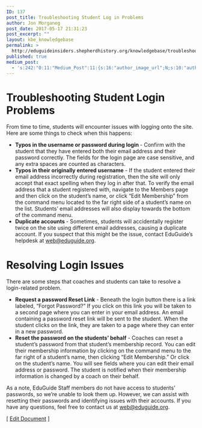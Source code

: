 ```yaml
---
ID: 137
post_title: Troubleshooting Student Log in Problems
author: Jon Morganeg
post_date: 2017-05-17 21:31:23
post_excerpt: ""
layout: kbe_knowledgebase
permalink: >
  http://eduguideinsiders.shepherdhistory.org/knowledgebase/troubleshooting-student-log-in-problems/
published: true
medium_post:
  - 's:242:"O:11:"Medium_Post":11:{s:16:"author_image_url";N;s:10:"author_url";N;s:11:"byline_name";N;s:12:"byline_email";N;s:10:"cross_link";N;s:2:"id";N;s:21:"follower_notification";N;s:7:"license";N;s:14:"publication_id";N;s:6:"status";N;s:3:"url";N;}";'
---
```

<h1>Troubleshooting Student Login Problems</h1>
<p></p>
<p>From time to time, students will encounter issues with logging onto the site. Here are some things to check when this happens:</p>
<p></p>
<ul>
<li><b>Typos in the username or password during login </b>- Confirm with the student that they have entered both their email address and their password correctly. The fields for the login page are case sensitive, and any extra spaces are counted as characters.</li>
<li><b>Typos in their originally entered username</b> - If the student entered their email address incorrectly during registration, then the site will only accept that exact spelling when they log in after that. To verify the email address that a student registered with, navigate to the Members page and then click on the student’s name, or click “Edit Membership” from the command menu located to the far right side of a student’s name on the list. Students’ email addresses will also display towards the bottom of the command menu.</li>
<li><b>Duplicate accounts </b>- Sometimes, students will accidentally register twice on the site using different email addresses, causing a duplicate account. If you suspect that this might be the issue, contact EduGuide’s helpdesk at <a href="mailto:web@eduguide.org">web@eduguide.org</a>.</li>
</ul>
<h1>Resolving Login Issues</h1>
<p></p>
<p>There are some steps that coaches and students can take to resolve a login-related problem.</p>
<p></p>
<ul>
<li><b>Request a password Reset Link</b> -  Beneath the login button there is a link labeled, “Forgot Password?” If you click on this link you will be taken to a second page where you can enter in your email address. An email containing a password reset link will be sent to the student. When the student clicks on the link, they are taken to a page where they can enter in a new password.</li>
<li><b>Reset the password on the students’ behalf</b> - Coaches can reset a student’s password from that student’s membership record. You can edit their membership information by clicking on the command menu to the far right of a student’s name, then clicking “Edit Membership.” Or click on the student’s name. You will see fields where you can edit their email address or password. The student is notified when their membership information is changed by a coach on their behalf.</li>
</ul>
<p></p>
<p>As a note, EduGuide Staff members do not have access to students’ passwords, so we’re unable to look them up. However, we can assist with resetting their passwords and identifying issues with their accounts. If you have any questions, feel free to contact us at <a href="mailto:web@eduguide.org">web@eduguide.org</a>.</p>
<p></p>
<p>[ <a href="https://docs.google.com/document/d/1C8wZqDqCFHlHKYQ46fymQKYmpLni_DLNDOpU9ZFZilY/edit?usp=sharing">Edit Document</a> ]</p>